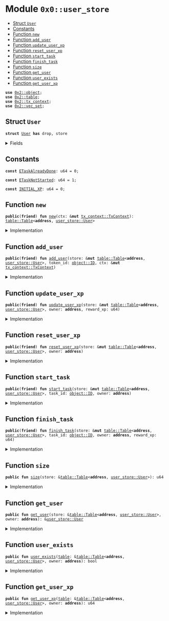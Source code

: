 
<a name="0x0_user_store"></a>

# Module `0x0::user_store`



-  [Struct `User`](#0x0_user_store_User)
-  [Constants](#@Constants_0)
-  [Function `new`](#0x0_user_store_new)
-  [Function `add_user`](#0x0_user_store_add_user)
-  [Function `update_user_xp`](#0x0_user_store_update_user_xp)
-  [Function `reset_user_xp`](#0x0_user_store_reset_user_xp)
-  [Function `start_task`](#0x0_user_store_start_task)
-  [Function `finish_task`](#0x0_user_store_finish_task)
-  [Function `size`](#0x0_user_store_size)
-  [Function `get_user`](#0x0_user_store_get_user)
-  [Function `user_exists`](#0x0_user_store_user_exists)
-  [Function `get_user_xp`](#0x0_user_store_get_user_xp)


<pre><code><b>use</b> <a href="">0x2::object</a>;
<b>use</b> <a href="">0x2::table</a>;
<b>use</b> <a href="">0x2::tx_context</a>;
<b>use</b> <a href="">0x2::vec_set</a>;
</code></pre>



<a name="0x0_user_store_User"></a>

## Struct `User`



<pre><code><b>struct</b> <a href="user_store.md#0x0_user_store_User">User</a> <b>has</b> drop, store
</code></pre>



<details>
<summary>Fields</summary>


<dl>
<dt>
<code>token_id: <a href="_ID">object::ID</a></code>
</dt>
<dd>

</dd>
<dt>
<code>owner: <b>address</b></code>
</dt>
<dd>

</dd>
<dt>
<code>active_tasks: <a href="_VecSet">vec_set::VecSet</a>&lt;<a href="_ID">object::ID</a>&gt;</code>
</dt>
<dd>

</dd>
<dt>
<code>done_tasks: <a href="_VecSet">vec_set::VecSet</a>&lt;<a href="_ID">object::ID</a>&gt;</code>
</dt>
<dd>

</dd>
<dt>
<code>claimable_xp: u64</code>
</dt>
<dd>

</dd>
</dl>


</details>

<a name="@Constants_0"></a>

## Constants


<a name="0x0_user_store_ETaskAlreadyDone"></a>



<pre><code><b>const</b> <a href="user_store.md#0x0_user_store_ETaskAlreadyDone">ETaskAlreadyDone</a>: u64 = 0;
</code></pre>



<a name="0x0_user_store_ETaskNotStarted"></a>



<pre><code><b>const</b> <a href="user_store.md#0x0_user_store_ETaskNotStarted">ETaskNotStarted</a>: u64 = 1;
</code></pre>



<a name="0x0_user_store_INITIAL_XP"></a>



<pre><code><b>const</b> <a href="user_store.md#0x0_user_store_INITIAL_XP">INITIAL_XP</a>: u64 = 0;
</code></pre>



<a name="0x0_user_store_new"></a>

## Function `new`



<pre><code><b>public</b>(<b>friend</b>) <b>fun</b> <a href="user_store.md#0x0_user_store_new">new</a>(ctx: &<b>mut</b> <a href="_TxContext">tx_context::TxContext</a>): <a href="_Table">table::Table</a>&lt;<b>address</b>, <a href="user_store.md#0x0_user_store_User">user_store::User</a>&gt;
</code></pre>



<details>
<summary>Implementation</summary>


<pre><code><b>public</b>(<b>friend</b>) <b>fun</b> <a href="user_store.md#0x0_user_store_new">new</a>(ctx: &<b>mut</b> TxContext): Table&lt;<b>address</b>, <a href="user_store.md#0x0_user_store_User">User</a>&gt; {
    <a href="_new">table::new</a>&lt;<b>address</b>, <a href="user_store.md#0x0_user_store_User">User</a>&gt;(ctx)
}
</code></pre>



</details>

<a name="0x0_user_store_add_user"></a>

## Function `add_user`



<pre><code><b>public</b>(<b>friend</b>) <b>fun</b> <a href="user_store.md#0x0_user_store_add_user">add_user</a>(store: &<b>mut</b> <a href="_Table">table::Table</a>&lt;<b>address</b>, <a href="user_store.md#0x0_user_store_User">user_store::User</a>&gt;, token_id: <a href="_ID">object::ID</a>, ctx: &<b>mut</b> <a href="_TxContext">tx_context::TxContext</a>)
</code></pre>



<details>
<summary>Implementation</summary>


<pre><code><b>public</b>(<b>friend</b>) <b>fun</b> <a href="user_store.md#0x0_user_store_add_user">add_user</a>(
    store: &<b>mut</b> Table&lt;<b>address</b>, <a href="user_store.md#0x0_user_store_User">User</a>&gt;,
    token_id: ID,
    ctx: &<b>mut</b> TxContext
) {
    <b>let</b> owner = <a href="_sender">tx_context::sender</a>(ctx);
    <b>let</b> data = <a href="user_store.md#0x0_user_store_User">User</a> {
        token_id,
        active_tasks: <a href="_empty">vec_set::empty</a>(),
        done_tasks: <a href="_empty">vec_set::empty</a>(),
        owner,
        claimable_xp: <a href="user_store.md#0x0_user_store_INITIAL_XP">INITIAL_XP</a>,
    };

    <a href="_add">table::add</a>(store, owner, data)
}
</code></pre>



</details>

<a name="0x0_user_store_update_user_xp"></a>

## Function `update_user_xp`



<pre><code><b>public</b>(<b>friend</b>) <b>fun</b> <a href="user_store.md#0x0_user_store_update_user_xp">update_user_xp</a>(store: &<b>mut</b> <a href="_Table">table::Table</a>&lt;<b>address</b>, <a href="user_store.md#0x0_user_store_User">user_store::User</a>&gt;, owner: <b>address</b>, reward_xp: u64)
</code></pre>



<details>
<summary>Implementation</summary>


<pre><code><b>public</b>(<b>friend</b>) <b>fun</b> <a href="user_store.md#0x0_user_store_update_user_xp">update_user_xp</a>(
    store: &<b>mut</b> Table&lt;<b>address</b>, <a href="user_store.md#0x0_user_store_User">User</a>&gt;,
    owner: <b>address</b>,
    reward_xp: u64
) {
    <b>let</b> user_data = <a href="_borrow_mut">table::borrow_mut</a>&lt;<b>address</b>, <a href="user_store.md#0x0_user_store_User">User</a>&gt;(store, owner);
    user_data.claimable_xp = user_data.claimable_xp + reward_xp;
}
</code></pre>



</details>

<a name="0x0_user_store_reset_user_xp"></a>

## Function `reset_user_xp`



<pre><code><b>public</b>(<b>friend</b>) <b>fun</b> <a href="user_store.md#0x0_user_store_reset_user_xp">reset_user_xp</a>(store: &<b>mut</b> <a href="_Table">table::Table</a>&lt;<b>address</b>, <a href="user_store.md#0x0_user_store_User">user_store::User</a>&gt;, owner: <b>address</b>)
</code></pre>



<details>
<summary>Implementation</summary>


<pre><code><b>public</b>(<b>friend</b>) <b>fun</b> <a href="user_store.md#0x0_user_store_reset_user_xp">reset_user_xp</a>(store: &<b>mut</b> Table&lt;<b>address</b>, <a href="user_store.md#0x0_user_store_User">User</a>&gt;, owner: <b>address</b>) {
    <b>let</b> user_data = <a href="_borrow_mut">table::borrow_mut</a>&lt;<b>address</b>, <a href="user_store.md#0x0_user_store_User">User</a>&gt;(store, owner);
    user_data.claimable_xp = <a href="user_store.md#0x0_user_store_INITIAL_XP">INITIAL_XP</a>;
}
</code></pre>



</details>

<a name="0x0_user_store_start_task"></a>

## Function `start_task`



<pre><code><b>public</b>(<b>friend</b>) <b>fun</b> <a href="user_store.md#0x0_user_store_start_task">start_task</a>(store: &<b>mut</b> <a href="_Table">table::Table</a>&lt;<b>address</b>, <a href="user_store.md#0x0_user_store_User">user_store::User</a>&gt;, task_id: <a href="_ID">object::ID</a>, owner: <b>address</b>)
</code></pre>



<details>
<summary>Implementation</summary>


<pre><code><b>public</b>(<b>friend</b>) <b>fun</b> <a href="user_store.md#0x0_user_store_start_task">start_task</a>(store: &<b>mut</b> Table&lt;<b>address</b>, <a href="user_store.md#0x0_user_store_User">User</a>&gt;, task_id: ID, owner: <b>address</b>) {
    <b>let</b> user_data = <a href="_borrow_mut">table::borrow_mut</a>&lt;<b>address</b>, <a href="user_store.md#0x0_user_store_User">User</a>&gt;(store, owner);
    <b>assert</b>!(!<a href="_contains">vec_set::contains</a>(&user_data.done_tasks, &task_id), <a href="user_store.md#0x0_user_store_ETaskAlreadyDone">ETaskAlreadyDone</a>);
    <a href="_insert">vec_set::insert</a>(&<b>mut</b> user_data.active_tasks, task_id)
}
</code></pre>



</details>

<a name="0x0_user_store_finish_task"></a>

## Function `finish_task`



<pre><code><b>public</b>(<b>friend</b>) <b>fun</b> <a href="user_store.md#0x0_user_store_finish_task">finish_task</a>(store: &<b>mut</b> <a href="_Table">table::Table</a>&lt;<b>address</b>, <a href="user_store.md#0x0_user_store_User">user_store::User</a>&gt;, task_id: <a href="_ID">object::ID</a>, owner: <b>address</b>, reward_xp: u64)
</code></pre>



<details>
<summary>Implementation</summary>


<pre><code><b>public</b>(<b>friend</b>) <b>fun</b> <a href="user_store.md#0x0_user_store_finish_task">finish_task</a>(
    store: &<b>mut</b> Table&lt;<b>address</b>, <a href="user_store.md#0x0_user_store_User">User</a>&gt;,
    task_id: ID,
    owner: <b>address</b>,
    reward_xp: u64
) {
    <b>let</b> user_data = <a href="_borrow_mut">table::borrow_mut</a>&lt;<b>address</b>, <a href="user_store.md#0x0_user_store_User">User</a>&gt;(store, owner);

    <b>assert</b>!(!<a href="_contains">vec_set::contains</a>(&user_data.done_tasks, &task_id), <a href="user_store.md#0x0_user_store_ETaskAlreadyDone">ETaskAlreadyDone</a>);
    <b>assert</b>!(<a href="_contains">vec_set::contains</a>(&user_data.active_tasks, &task_id), <a href="user_store.md#0x0_user_store_ETaskNotStarted">ETaskNotStarted</a>);

    <a href="_remove">vec_set::remove</a>(&<b>mut</b> user_data.active_tasks, &task_id);
    <a href="_insert">vec_set::insert</a>(&<b>mut</b> user_data.done_tasks, task_id);

    <a href="user_store.md#0x0_user_store_update_user_xp">update_user_xp</a>(store, owner, reward_xp)
}
</code></pre>



</details>

<a name="0x0_user_store_size"></a>

## Function `size`



<pre><code><b>public</b> <b>fun</b> <a href="user_store.md#0x0_user_store_size">size</a>(store: &<a href="_Table">table::Table</a>&lt;<b>address</b>, <a href="user_store.md#0x0_user_store_User">user_store::User</a>&gt;): u64
</code></pre>



<details>
<summary>Implementation</summary>


<pre><code><b>public</b> <b>fun</b> <a href="user_store.md#0x0_user_store_size">size</a>(store: &Table&lt;<b>address</b>, <a href="user_store.md#0x0_user_store_User">User</a>&gt;): u64 {
    <a href="_length">table::length</a>(store)
}
</code></pre>



</details>

<a name="0x0_user_store_get_user"></a>

## Function `get_user`



<pre><code><b>public</b> <b>fun</b> <a href="user_store.md#0x0_user_store_get_user">get_user</a>(store: &<a href="_Table">table::Table</a>&lt;<b>address</b>, <a href="user_store.md#0x0_user_store_User">user_store::User</a>&gt;, owner: <b>address</b>): &<a href="user_store.md#0x0_user_store_User">user_store::User</a>
</code></pre>



<details>
<summary>Implementation</summary>


<pre><code><b>public</b> <b>fun</b> <a href="user_store.md#0x0_user_store_get_user">get_user</a>(store: &Table&lt;<b>address</b>, <a href="user_store.md#0x0_user_store_User">User</a>&gt;, owner: <b>address</b>): &<a href="user_store.md#0x0_user_store_User">User</a> {
    <a href="_borrow">table::borrow</a>(store, owner)
}
</code></pre>



</details>

<a name="0x0_user_store_user_exists"></a>

## Function `user_exists`



<pre><code><b>public</b> <b>fun</b> <a href="user_store.md#0x0_user_store_user_exists">user_exists</a>(<a href="">table</a>: &<a href="_Table">table::Table</a>&lt;<b>address</b>, <a href="user_store.md#0x0_user_store_User">user_store::User</a>&gt;, owner: <b>address</b>): bool
</code></pre>



<details>
<summary>Implementation</summary>


<pre><code><b>public</b> <b>fun</b> <a href="user_store.md#0x0_user_store_user_exists">user_exists</a>(<a href="">table</a>: &Table&lt;<b>address</b>, <a href="user_store.md#0x0_user_store_User">User</a>&gt;, owner: <b>address</b>): bool {
    <a href="_contains">table::contains</a>(<a href="">table</a>, owner)
}
</code></pre>



</details>

<a name="0x0_user_store_get_user_xp"></a>

## Function `get_user_xp`



<pre><code><b>public</b> <b>fun</b> <a href="user_store.md#0x0_user_store_get_user_xp">get_user_xp</a>(<a href="">table</a>: &<a href="_Table">table::Table</a>&lt;<b>address</b>, <a href="user_store.md#0x0_user_store_User">user_store::User</a>&gt;, owner: <b>address</b>): u64
</code></pre>



<details>
<summary>Implementation</summary>


<pre><code><b>public</b> <b>fun</b> <a href="user_store.md#0x0_user_store_get_user_xp">get_user_xp</a>(<a href="">table</a>: &Table&lt;<b>address</b>, <a href="user_store.md#0x0_user_store_User">User</a>&gt;, owner: <b>address</b>): u64 {
    <b>let</b> user_data = <a href="_borrow">table::borrow</a>&lt;<b>address</b>, <a href="user_store.md#0x0_user_store_User">User</a>&gt;(<a href="">table</a>, owner);
    user_data.claimable_xp
}
</code></pre>



</details>
